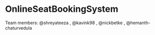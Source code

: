 # OnlineSeatBookingSystem
Team members: @shreyateeza , @kavink98 , @nickbetke , @hemanth-chaturvedula
